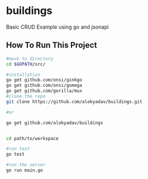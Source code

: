 # buildings
Basic CRUD Example using go and jsonapi

## How To Run This Project
```bash
#move to directory
cd $GOPATH/src/ 

#installation
go get github.com/onsi/ginkgo
go get github.com/onsi/gomega
go get github.com/gorilla/mux 
#clone the repo
git clone https://github.com/alokyadav/buildings.git 

#or

go get github.com/alokyadav/buildings


cd path/to/workspace

#run test
go test

#run the server
go run main.go